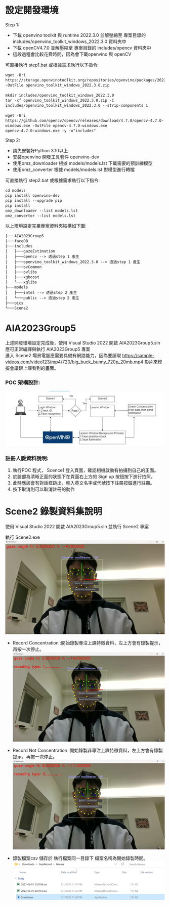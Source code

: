 # 設定開發環境

Step 1: 
* 下載 openvino toolkit 與 runtime 2022.3.0 並解壓縮至 專案目錄的 includes/openvino_toolkit_windows_2022.3.0 資料夾中
* 下載 openCV4.7.0 並解壓縮至 專案目錄的 includes/opencv 資料夾中
* 這段過程會比較花費時間，因為會下載openvino 與 openCV

可直接執行 step1.bat 或根據需求執行以下指令:
```
wget -Uri https://storage.openvinotoolkit.org/repositories/openvino/packages/2022.3/windows/w_openvino_toolkit_windows_2022.3.0.9052.9752fafe8eb_x86_64.zip -OutFile openvino_toolkit_windows_2022.3.0.zip

mkdir includes/openvino_toolkit_windows_2022.3.0 
tar -xf openvino_toolkit_windows_2022.3.0.zip -C includes/openvino_toolkit_windows_2022.3.0 --strip-components 1

wget -Uri https://github.com/opencv/opencv/releases/download/4.7.0/opencv-4.7.0-windows.exe -OutFile opencv-4.7.0-windows.exe
opencv-4.7.0-windows.exe -y -o"includes"
```

Step 2:
* 請先安裝好Python 3.10以上
* 安裝openvino 開發工具套件 openvino-dev 
* 使用omz_downloader 根據 models/models.lst 下載需要的預訓練模型
* 使用omz_converter 根據 models/models.lst 對模型進行轉檔

可直接執行 step2.bat 或根據需求執行以下指令:
```
cd models
pip install openvino-dev
pip install --upgrade pip
pip install
omz_downloader --list models.lst
omz_converter --list models.lst
```

以上環境設定完畢專案資料夾結構如下圖:
```
├───AIA2023Group5  
├───faceDB   
├───includes  
│   ├───gazeEstimation  
│   ├───opencv --> 透過step 1 產生  
│   ├───openvino_toolkit_windows_2022.3.0 --> 透過step 1 產生  
│   ├───ovCommon  
│   ├───ovlibs  
│   ├───xgboost  
│   └───xglibs  
├───models  
│   ├───intel --> 透過step 2 產生  
│   └───public --> 透過step 2 產生  
├───pics  
└───Scene2  
```

# AIA2023Group5   

上述開發環境設定完成後，使用 Visual Studio 2022 開啟 AIA2023Group5.sln 應可正常編譯與執行 AIA2023Group5 專案  
進入 Scene2 場景電腦應需要具備有網路能力，因為要讀取 https://sample-videos.com/video123/mp4/720/big_buck_bunny_720p_20mb.mp4 影片來模擬會議跟上課看到的畫面。


### POC 架構設計:  
![](pics/POC%20Architecture.png)  

### 註冊人臉資料說明:  
1. 執行POC 程式， Scence1 登入頁面，確認相機啟動有拍攝到自己的正面。
2. 於臉部為清晰正面的狀態下在頁面右上方的 Sign up 按鈕按下進行拍照。
3. 此時應該會有對話框跳出，輸入英文名字或代號按下註冊按鈕進行註冊。
4. 按下取消則可以取消註冊的動作
  
    
    

# Scene2 錄製資料集說明

使用 Visual Studio 2022 開啟 AIA2023Group5.sln 並執行 Scene2 專案

執行 Scene2.exe 
![](pics/Record1.png)

* Record Concentration :開始錄製專注上課特徵資料，左上方會有錄製提示，再按一次停止。 
![](pics/Record2.png)

* Record Not Concentration :開始錄製非專注上課特徵資料，左上方會有錄製提示，再按一次停止。 
![](pics/Record3.png)
* 錄製檔案csv 儲存於 執行檔案同一目錄下 檔案名稱為開始錄製時間。 
![](pics/Record4.png)